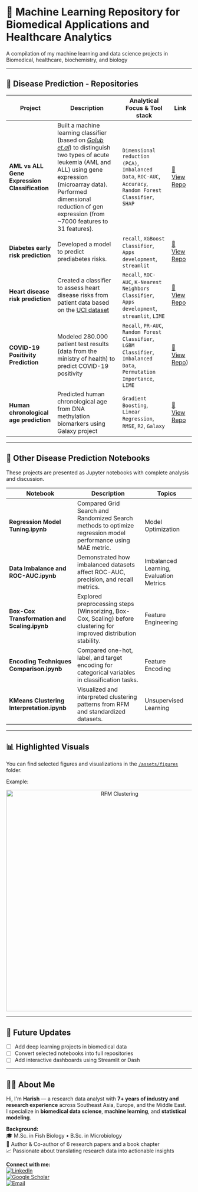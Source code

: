  # 🧠 Machine Learning Repository for Biomedical Applications and Healthcare Analytics

A compilation of my machine learning and data science projects in Biomedical, healthcare, biochemistry, and biology

---

## 🚀 Disease Prediction - Repositories

| Project | Description | Analytical Focus & Tool stack | Link |
|----------|--------------|-------------|------|
| **AML vs ALL Gene Expression Classification** | Built a machine learning classifier (based on *[Golub et.al](https://pubmed.ncbi.nlm.nih.gov/10521349/)*) to distinguish two types of acute leukemia (AML and ALL) using gene expression (microarray data). Performed dimensional reduction of gen expression (from ~7000 features to 31 features). | `Dimensional reduction (PCA)`, `Imbalanced Data`, `ROC-AUC`, `Accuracy`, `Random Forest Classifier`, `SHAP` | [🔗 View Repo](https://github.com/harishmuh/Gene-Expression_Acute-Leukimia_MLClassification/tree/main) |
| **Diabetes early risk prediction** | Developed a model to predict prediabetes risks. | `recall`, `XGBoost Classifier`, `Apps development`, `streamlit` | [🔗 View Repo](https://github.com/harishmuh/Early-Risk-Diabetes-predictor-Machine-Learning-and-app/tree/main) |
| **Heart disease risk prediction** | Created a classifier to assess heart disease risks from patient data based on the [UCI dataset](https://archive.ics.uci.edu/dataset/45/heart+disease) | `Recall`, `ROC-AUC`, `K-Nearest Neighbors Classifier`,  `Apps development`, `streamlit`,  `LIME` | [🔗 View Repo](https://github.com/harishmuh/Heart-diseases-prediction-Machine-Learning--App) |
| **COVID-19 Positivity Prediction** | Modeled 280.000 patient test results (data from the ministry of health) to predict COVID-19 positivity | `Recall`, `PR-AUC`, `Random Forest Classifier`, `LGBM Classifier`, `Imbalanced Data`, `Permutation Importance`, `LIME` | [🔗 View Repo](https://github.com/harishmuh/COVID19_Prediction/tree/main)) |
| **Human chronological age prediction** | Predicted human chronological age from DNA methylation biomarkers using Galaxy project | `Gradient Boosting`, `Linear Regression`, `RMSE`, `R2`, `Galaxy` | [🔗 View Repo](https://github.com/harishmuh/Regression_Machine-Learning-Galaxy) |
---

## 📓 Other Disease Prediction Notebooks 

These projects are presented as Jupyter notebooks with complete analysis and discussion.

| Notebook | Description | Topics |
|-----------|--------------|---------|
| **Regression Model Tuning.ipynb** | Compared Grid Search and Randomized Search methods to optimize regression model performance using MAE metric. | Model Optimization |
| **Data Imbalance and ROC-AUC.ipynb** | Demonstrated how imbalanced datasets affect ROC-AUC, precision, and recall metrics. | Imbalanced Learning, Evaluation Metrics |
| **Box-Cox Transformation and Scaling.ipynb** | Explored preprocessing steps (Winsorizing, Box-Cox, Scaling) before clustering for improved distribution stability. | Feature Engineering |
| **Encoding Techniques Comparison.ipynb** | Compared one-hot, label, and target encoding for categorical variables in classification tasks. | Feature Encoding |
| **KMeans Clustering Interpretation.ipynb** | Visualized and interpreted clustering patterns from RFM and standardized datasets. | Unsupervised Learning |

---

## 📊 Highlighted Visuals
You can find selected figures and visualizations in the [`/assets/figures`](./assets/figures) folder.

Example:
<p align="center">
  <img src="assets/figures/rfm_kmeans_clusters.png" alt="RFM Clustering" width="600"/>
</p>

---

## 🧩 Future Updates
- [ ] Add deep learning projects in biomedical data  
- [ ] Convert selected notebooks into full repositories  
- [ ] Add interactive dashboards using Streamlit or Dash  

---

## 👨‍🔬 About Me

Hi, I'm **Harish** — a research data analyst with **7+ years of industry and research experience** across Southeast Asia, Europe, and the Middle East.  
I specialize in **biomedical data science**, **machine learning**, and **statistical modeling**.

**Background:**  
🎓 M.Sc. in Fish Biology • B.Sc. in Microbiology  
🔬 Author & Co-author of 6 research papers and a book chapter  
📈 Passionate about translating research data into actionable insights  

**Connect with me:**  
[![LinkedIn](https://img.shields.io/badge/LinkedIn-Harish-blue?logo=linkedin)](https://linkedin.com/in/harish)  
[![Google Scholar](https://img.shields.io/badge/Google_Scholar-Harish-lightgrey?logo=googlescholar)](#)  
[![Email](https://img.shields.io/badge/Email-harish%40gmail.com-red?logo=gmail)](mailto:harish@gmail.com)
